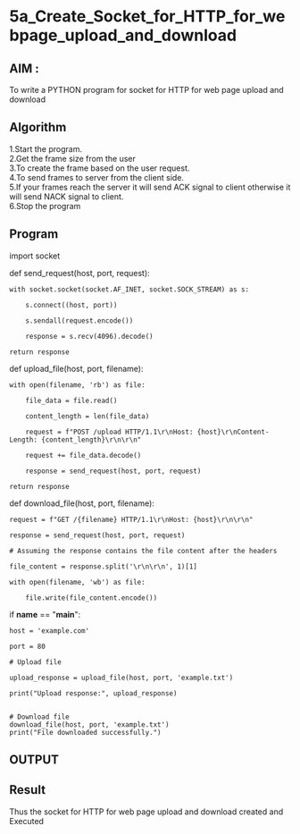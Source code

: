 # 5a_Create_Socket_for_HTTP_for_webpage_upload_and_download
## AIM :
To write a PYTHON program for socket for HTTP for web page upload and download
## Algorithm

1.Start the program.
<BR>
2.Get the frame size from the user
<BR>
3.To create the frame based on the user request.
<BR>
4.To send frames to server from the client side.
<BR>
5.If your frames reach the server it will send ACK signal to client otherwise it will send NACK signal to client.
<BR>
6.Stop the program
<BR>
## Program 

import socket

def send_request(host, port, request):

    with socket.socket(socket.AF_INET, socket.SOCK_STREAM) as s:
    
        s.connect((host, port))
        
        s.sendall(request.encode())
        
        response = s.recv(4096).decode()
        
    return response

def upload_file(host, port, filename):

    with open(filename, 'rb') as file:
    
        file_data = file.read()
        
        content_length = len(file_data)
        
        request = f"POST /upload HTTP/1.1\r\nHost: {host}\r\nContent-Length: {content_length}\r\n\r\n"
        
        request += file_data.decode()
        
        response = send_request(host, port, request)
        
    return response

def download_file(host, port, filename):

    request = f"GET /{filename} HTTP/1.1\r\nHost: {host}\r\n\r\n"
    
    response = send_request(host, port, request)
    
    # Assuming the response contains the file content after the headers
    
    file_content = response.split('\r\n\r\n', 1)[1]
    
    with open(filename, 'wb') as file:
    
        file.write(file_content.encode())

if __name__ == "__main__":

    host = 'example.com'
    
    port = 80
    
    # Upload file
    
    upload_response = upload_file(host, port, 'example.txt')
    
    print("Upload response:", upload_response)
    

    # Download file
    download_file(host, port, 'example.txt')
    print("File downloaded successfully.")
## OUTPUT
## Result
Thus the socket for HTTP for web page upload and download created and Executed
